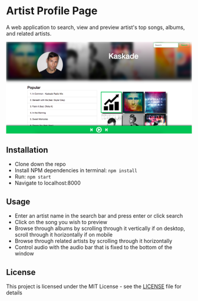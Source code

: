 # Artist Profile Page

A web application to search, view and preview artist's top songs, albums, and related artists.

![Alt text](screenShot.png "Artist Profile Page")

## Installation
- Clone down the repo
- Install NPM dependencies in terminal: `npm install`
- Run: `npm start`
- Navigate to localhost:8000

## Usage

- Enter an artist name in the search bar and press enter or click search
- Click on the song you wish to preview
- Browse through albums by scrolling through it vertically if on desktop, scroll through it horizontally if on mobile
- Browse through related artists by scrolling through it horizontally
- Control audio with the audio bar that is fixed to the bottom of the window

## License

This project is licensed under the MIT License - see the [LICENSE](LICENSE) file for details
